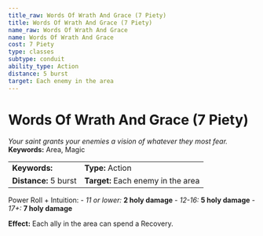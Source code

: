 ```yaml
---
title_raw: Words Of Wrath And Grace (7 Piety)
title: Words Of Wrath And Grace (7 Piety)
name_raw: Words Of Wrath And Grace
name: Words Of Wrath And Grace
cost: 7 Piety
type: classes
subtype: conduit
ability_type: Action
distance: 5 burst
target: Each enemy in the area
---
```


# Words Of Wrath And Grace (7 Piety)

*Your saint grants your enemies a vision of whatever they most fear.* **Keywords:** Area, Magic

|                       |                                    |
| :-------------------- | :--------------------------------- |
| **Keywords:**         | **Type:** Action                   |
| **Distance:** 5 burst | **Target:** Each enemy in the area |

Power Roll + Intuition: - *11 or lower:* **2 holy damage** - *12-16:* **5 holy damage** - *17+:* **7 holy damage**

**Effect:** Each ally in the area can spend a Recovery.

